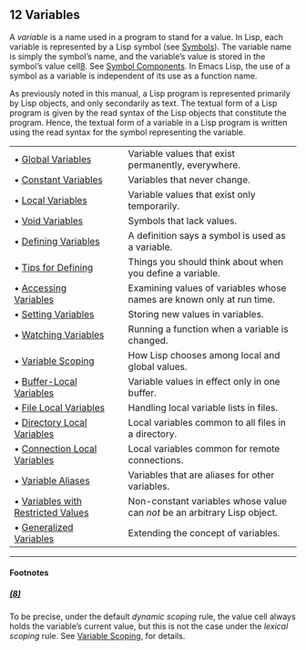 

## 12 Variables

A *variable* is a name used in a program to stand for a value. In Lisp, each variable is represented by a Lisp symbol (see [Symbols](Symbols.html)). The variable name is simply the symbol’s name, and the variable’s value is stored in the symbol’s value cell[8](#FOOT8). See [Symbol Components](Symbol-Components.html). In Emacs Lisp, the use of a symbol as a variable is independent of its use as a function name.

As previously noted in this manual, a Lisp program is represented primarily by Lisp objects, and only secondarily as text. The textual form of a Lisp program is given by the read syntax of the Lisp objects that constitute the program. Hence, the textual form of a variable in a Lisp program is written using the read syntax for the symbol representing the variable.

|                                                                             |    |                                                                           |
| :-------------------------------------------------------------------------- | -- | :------------------------------------------------------------------------ |
| • [Global Variables](Global-Variables.html)                                 |    | Variable values that exist permanently, everywhere.                       |
| • [Constant Variables](Constant-Variables.html)                             |    | Variables that never change.                                              |
| • [Local Variables](Local-Variables.html)                                   |    | Variable values that exist only temporarily.                              |
| • [Void Variables](Void-Variables.html)                                     |    | Symbols that lack values.                                                 |
| • [Defining Variables](Defining-Variables.html)                             |    | A definition says a symbol is used as a variable.                         |
| • [Tips for Defining](Tips-for-Defining.html)                               |    | Things you should think about when you define a variable.                 |
| • [Accessing Variables](Accessing-Variables.html)                           |    | Examining values of variables whose names are known only at run time.     |
| • [Setting Variables](Setting-Variables.html)                               |    | Storing new values in variables.                                          |
| • [Watching Variables](Watching-Variables.html)                             |    | Running a function when a variable is changed.                            |
| • [Variable Scoping](Variable-Scoping.html)                                 |    | How Lisp chooses among local and global values.                           |
| • [Buffer-Local Variables](Buffer_002dLocal-Variables.html)                 |    | Variable values in effect only in one buffer.                             |
| • [File Local Variables](File-Local-Variables.html)                         |    | Handling local variable lists in files.                                   |
| • [Directory Local Variables](Directory-Local-Variables.html)               |    | Local variables common to all files in a directory.                       |
| • [Connection Local Variables](Connection-Local-Variables.html)             |    | Local variables common for remote connections.                            |
| • [Variable Aliases](Variable-Aliases.html)                                 |    | Variables that are aliases for other variables.                           |
| • [Variables with Restricted Values](Variables-with-Restricted-Values.html) |    | Non-constant variables whose value can *not* be an arbitrary Lisp object. |
| • [Generalized Variables](Generalized-Variables.html)                       |    | Extending the concept of variables.                                       |

***

#### Footnotes

##### [(8)](#DOCF8)

To be precise, under the default *dynamic scoping* rule, the value cell always holds the variable’s current value, but this is not the case under the *lexical scoping* rule. See [Variable Scoping](Variable-Scoping.html), for details.
